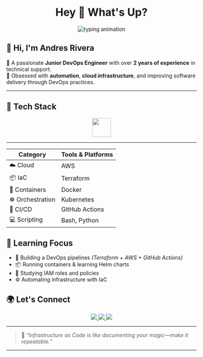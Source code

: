 <h1 align="center">Hey 👋 What's Up?</h1>

<div align="center">
<picture>
  <source media="(prefers-color-scheme: dark)" 
          srcset="https://readme-typing-svg.herokuapp.com?font=Fira+Code&size=22&pause=1000&color=F7F7F7&center=true&vCenter=true&width=435&lines=Junior+DevOps+Engineer+%F0%9F%9B%A0%EF%B8%8F;Cloud+%7C+IaC+%7C+Automation">
  <source media="(prefers-color-scheme: light)" 
          srcset="https://readme-typing-svg.herokuapp.com?font=Fira+Code&size=22&pause=1000&color=000000&center=true&vCenter=true&width=435&lines=Junior+DevOps+Engineer+%F0%9F%9B%A0%EF%B8%8F;Cloud+%7C+IaC+%7C+Automation">
  <img alt="typing animation" 
       src="https://readme-typing-svg.herokuapp.com?font=Fira+Code&size=22&pause=1000&color=000000&center=true&vCenter=true&width=435&lines=Junior+DevOps+Engineer+%F0%9F%9B%A0%EF%B8%8F;Cloud+%7C+IaC+%7C+Automation">
</picture>
</div>


## 👋 Hi, I'm **Andres Rivera**

🚀 A passionate **Junior DevOps Engineer** with over **2 years of experience** in technical support.  
🔧 Obsessed with **automation**, **cloud infrastructure**, and improving software delivery through DevOps practices.

---

## 🧰 Tech Stack

<div align="center">
  <img src="https://skillicons.dev/icons?i=py,aws,bash,kubernetes,terraform,git,docker" height="50" />
</div>

---
<div align="center">
 
| Category           | Tools & Platforms                          |
|--------------------|---------------------------------------------|
| ☁️ Cloud           | AWS                          |
| 📦 IaC             | Terraform                                   |
| 🐳 Containers      | Docker                                      |
| ☸️ Orchestration   | Kubernetes                                  |
| 🔁 CI/CD           | GitHub Actions                              |
| 💻 Scripting       | Bash, Python                                |

</div>


## 🎯 Learning Focus

- 🚧 Building a DevOps pipelines *(Terraform + AWS + GitHub Actions)*
- 📦 Running containers & learning Helm charts
- 🔐 Studying IAM roles and policies
- ⚙️ Automating infrastructure with IaC


## 🌍 Let's Connect

<div align="center">
  <a href="https://www.linkedin.com/in/andres-rivera0608">
    <img src="https://img.shields.io/badge/LinkedIn-Andres_Rivera-0077B5?style=for-the-badge&logo=linkedin&logoColor=white" />
  </a>
  <a href="https://github.com/Rivce06">
    <img src="https://img.shields.io/badge/GitHub-Rivce06-181717?style=for-the-badge&logo=github&logoColor=white" />
  </a>
  <a href="mailto:gvenegas7978@gmail.com">
    <img src="https://img.shields.io/badge/Email-gvenegas7978@gmail.com-D14836?style=for-the-badge&logo=gmail&logoColor=white" />
  </a>
</div>

---

> 🧠 _“Infrastructure as Code is like documenting your magic—make it repeatable.”_


---


